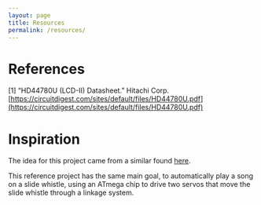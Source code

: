 ```yaml
---
layout: page
title: Resources
permalink: /resources/
---
```


# References

[1] “HD44780U (LCD-II) Datasheet.” Hitachi Corp. [https://circuitdigest.com/sites/default/files/HD44780U.pdf](https://circuitdigest.com/sites/default/files/HD44780U.pdf)


# Inspiration

The idea for this project came from a similar found [here](https://mitxela.com/projects/slide).

This reference project has the same main goal, to automatically play a song on a slide whistle, using an ATmega chip to drive two servos that move the slide whistle through a linkage system. 
